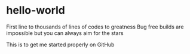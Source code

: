 # hello-world
First line to thousands of lines of codes to greatness
Bug free builds are impossible but you can always aim for the stars

This is to get me started properly on GitHub
